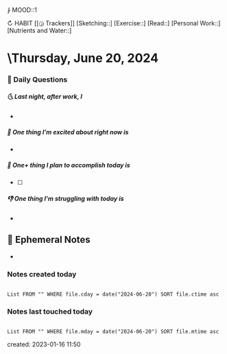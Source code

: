 ⨑ MOOD::1

↻ HABIT [[◶ Trackers]]
[Sketching::]
[Exercise::]
[Read::]
[Personal Work::]
[Nutrients and Water::]

# \Thursday, June 20, 2024

### 📅 Daily Questions

##### 🌜 Last night, after work, I

-

##### 🙌 One thing I'm excited about right now is

-

##### 🚀 One+ thing I plan to accomplish today is

- [ ]

##### 👎 One thing I'm struggling with today is

-

## 📝 Ephemeral Notes

-

### Notes created today

```dataview

List FROM "" WHERE file.cday = date("2024-06-20") SORT file.ctime asc

```

### Notes last touched today

```dataview

List FROM "" WHERE file.mday = date("2024-06-20") SORT file.mtime asc

```

created: 2023-01-16 11:50
